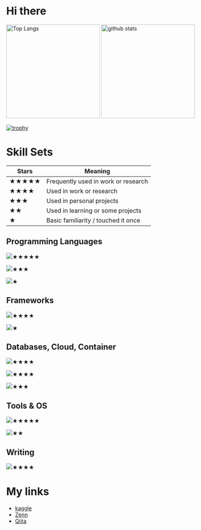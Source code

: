# Hi there
<p align="left"> 
  <img alt="Top Langs" height="250px" src="https://github-readme-stats-pi-ruddy-58.vercel.app/api/top-langs/?username=satabie&theme=tokyonight&count_private=true&hide=Jupyter%20Notebook,PureBasic,JavaScript,JetBrains%20MPS" />
  <img alt="github stats" height="250px" src="https://github-readme-stats.vercel.app/api?username=satabie&theme=onedark&show_icons=ture" />
</p>

[![trophy](https://github-profile-trophy.vercel.app/?username=satabie&theme=onedark&column=8&row=1)](https://github.com/ryo-ma/github-profile-trophy)

# Skill Sets

| Stars | Meaning |
|-------|---------|
| ★★★★★ | Frequently used in work or research |
| ★★★★  | Used in work or research |
| ★★★   | Used in personal projects |
| ★★    | Used in learning or some projects |
| ★     | Basic familiarity / touched it once |

## Programming Languages
<img src="https://skillicons.dev/icons?i=python" />★★★★★

<img src="https://skillicons.dev/icons?i=c,cpp" />★★★

<img src="https://skillicons.dev/icons?i=html,css,js" />★

## Frameworks
<img src="https://skillicons.dev/icons?i=sklearn,pytorch,tensorflow" />★★★★

<img src="https://skillicons.dev/icons?i=react" />★

## Databases, Cloud, Container
<img src="https://skillicons.dev/icons?i=mysql,postgresql" />★★★★

<img src="https://skillicons.dev/icons?i=aws,gcp" />★★★★

<img src="https://skillicons.dev/icons?i=docker" />★★★

## Tools & OS
<img src="https://skillicons.dev/icons?i=linux,neovim,git" />★★★★★

<img src="https://skillicons.dev/icons?i=githubactions" />★★

## Writing
<img src="https://skillicons.dev/icons?i=latex" />★★★★

# My links

- [kaggle](https://www.kaggle.com/shoseisan)
- [Zenn](https://zenn.dev/shoseisan)
- [Qiita](https://qiita.com/satabie)
